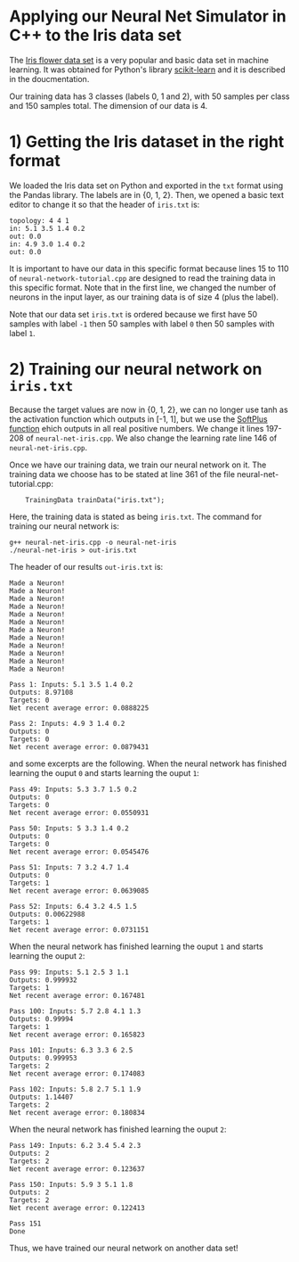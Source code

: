 # Applying our Neural Net Simulator in C++ to the Iris data set

The [Iris flower data set](https://en.wikipedia.org/wiki/Iris_flower_data_set) is a very popular and basic data set in machine learning. It was obtained for Python's library [scikit-learn](https://scikit-learn.org/stable/modules/generated/sklearn.datasets.load_iris.html#sklearn-datasets-load-iris) and it is described in the doucmentation.

Our training data has 3 classes (labels 0, 1 and 2), with 50 samples per class and 150 samples total. The dimension of our data is 4.

# 1) Getting the Iris dataset in the right format

We loaded the Iris data set on Python and exported in the `txt` format using the Pandas library. The labels are in {0, 1, 2}. Then, we opened a basic text editor to change it so that the header of `iris.txt` is:
```
topology: 4 4 1
in: 5.1 3.5 1.4 0.2
out: 0.0
in: 4.9 3.0 1.4 0.2
out: 0.0
```
It is important to have our data in this specific format because lines 15 to 110 of `neural-network-tutorial.cpp` are designed to read the training data in this specific format.
Note that in the first line, we changed the number of neurons in the input layer, as our training data is of size 4 (plus the label).

Note that our data set `iris.txt` is ordered because we first have 50 samples with label `-1` then 50 samples with label `0` then 50 samples with label `1`.

# 2) Training our neural network on `iris.txt`

Because the target values are now in {0, 1, 2}, we can no longer use tanh as the activation function which outputs in [-1, 1], but we use the [SoftPlus function](https://en.wikipedia.org/wiki/Activation_function) ehich outputs in all real positive numbers. We change it lines 197-208 of `neural-net-iris.cpp`. We also change the learning rate line 146 of `neural-net-iris.cpp`.

Once we have our training data, we train our neural network on it. The training data we choose has to be stated at line 361 of the file neural-net-tutorial.cpp:
```
    TrainingData trainData("iris.txt");
```
Here, the training data is stated as being `iris.txt`. The command for training our neural network is:
```
g++ neural-net-iris.cpp -o neural-net-iris
./neural-net-iris > out-iris.txt
```

The header of our results `out-iris.txt` is:
```
Made a Neuron!
Made a Neuron!
Made a Neuron!
Made a Neuron!
Made a Neuron!
Made a Neuron!
Made a Neuron!
Made a Neuron!
Made a Neuron!
Made a Neuron!
Made a Neuron!
Made a Neuron!

Pass 1: Inputs: 5.1 3.5 1.4 0.2 
Outputs: 8.97108 
Targets: 0 
Net recent average error: 0.0888225

Pass 2: Inputs: 4.9 3 1.4 0.2 
Outputs: 0 
Targets: 0 
Net recent average error: 0.0879431
```
and some excerpts are the following. When the neural network has finished learning the ouput `0` and starts learning the ouput `1`: 
```
Pass 49: Inputs: 5.3 3.7 1.5 0.2 
Outputs: 0 
Targets: 0 
Net recent average error: 0.0550931

Pass 50: Inputs: 5 3.3 1.4 0.2 
Outputs: 0 
Targets: 0 
Net recent average error: 0.0545476

Pass 51: Inputs: 7 3.2 4.7 1.4 
Outputs: 0 
Targets: 1 
Net recent average error: 0.0639085

Pass 52: Inputs: 6.4 3.2 4.5 1.5 
Outputs: 0.00622988 
Targets: 1 
Net recent average error: 0.0731151
```
When the neural network has finished learning the ouput `1` and starts learning the ouput `2`: 
```
Pass 99: Inputs: 5.1 2.5 3 1.1 
Outputs: 0.999932 
Targets: 1 
Net recent average error: 0.167481

Pass 100: Inputs: 5.7 2.8 4.1 1.3 
Outputs: 0.99994 
Targets: 1 
Net recent average error: 0.165823

Pass 101: Inputs: 6.3 3.3 6 2.5 
Outputs: 0.999953 
Targets: 2 
Net recent average error: 0.174083

Pass 102: Inputs: 5.8 2.7 5.1 1.9 
Outputs: 1.14407 
Targets: 2 
Net recent average error: 0.180834
```
When the neural network has finished learning the ouput `2`: 
```
Pass 149: Inputs: 6.2 3.4 5.4 2.3 
Outputs: 2 
Targets: 2 
Net recent average error: 0.123637

Pass 150: Inputs: 5.9 3 5.1 1.8 
Outputs: 2 
Targets: 2 
Net recent average error: 0.122413

Pass 151
Done
```

Thus, we have trained our neural network on another data set!
